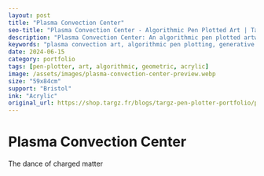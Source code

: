 ```yaml
---
layout: post
title: "Plasma Convection Center"
seo-title: "Plasma Convection Center - Algorithmic Pen Plotted Art | Targz"
description: "Plasma Convection Center: An algorithmic pen plotted artwork exploring charged matter dynamics through geometric patterns. 59x84cm acrylic on Bristol paper."
keywords: "plasma convection art, algorithmic pen plotting, generative geometric art, acrylic pen plot, bristol paper artwork, mathematical visualization"
date: 2024-06-15
category: portfolio
tags: [pen-plotter, art, algorithmic, geometric, acrylic]
image: /assets/images/plasma-convection-center-preview.webp
size: "59x84cm"
support: "Bristol"
ink: "Acrylic"
original_url: https://shop.targz.fr/blogs/targz-pen-plotter-portfolio/plasma-convection-center
---
```


# Plasma Convection Center

The dance of charged matter

